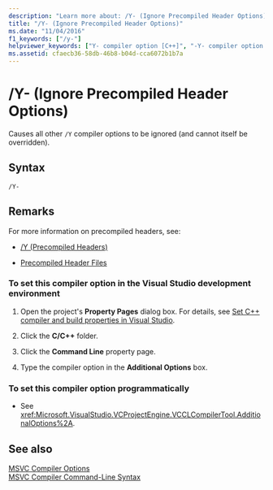 ```yaml
---
description: "Learn more about: /Y- (Ignore Precompiled Header Options)"
title: "/Y- (Ignore Precompiled Header Options)"
ms.date: "11/04/2016"
f1_keywords: ["/y-"]
helpviewer_keywords: ["Y- compiler option [C++]", "-Y- compiler option [C++]", "/Y- compiler option [C++]"]
ms.assetid: cfaecb36-58db-46b8-b04d-cca6072b1b7a
---
```

# /Y- (Ignore Precompiled Header Options)

Causes all other `/Y` compiler options to be ignored (and cannot itself be overridden).

## Syntax

```
/Y-
```

## Remarks

For more information on precompiled headers, see:

- [/Y (Precompiled Headers)](y-precompiled-headers.md)

- [Precompiled Header Files](../creating-precompiled-header-files.md)

### To set this compiler option in the Visual Studio development environment

1. Open the project's **Property Pages** dialog box. For details, see [Set C++ compiler and build properties in Visual Studio](../working-with-project-properties.md).

1. Click the **C/C++** folder.

1. Click the **Command Line** property page.

1. Type the compiler option in the **Additional Options** box.

### To set this compiler option programmatically

- See <xref:Microsoft.VisualStudio.VCProjectEngine.VCCLCompilerTool.AdditionalOptions%2A>.

## See also

[MSVC Compiler Options](compiler-options.md)<br/>
[MSVC Compiler Command-Line Syntax](compiler-command-line-syntax.md)
